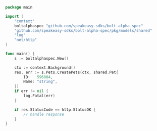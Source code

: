 <!-- Start SDK Example Usage [usage] -->
```go
package main

import (
	"context"
	boltalphaspec "github.com/speakeasy-sdks/bolt-alpha-spec"
	"github.com/speakeasy-sdks/bolt-alpha-spec/pkg/models/shared"
	"log"
	"net/http"
)

func main() {
	s := boltalphaspec.New()

	ctx := context.Background()
	res, err := s.Pets.CreatePets(ctx, shared.Pet{
		ID:   596804,
		Name: "string",
	})
	if err != nil {
		log.Fatal(err)
	}

	if res.StatusCode == http.StatusOK {
		// handle response
	}
}

```
<!-- End SDK Example Usage [usage] -->